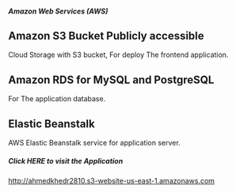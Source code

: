 ##### Amazon Web Services (AWS) #####

## Amazon S3 Bucket Publicly accessible ##
Cloud Storage with S3 bucket, For deploy  The frontend application. 

## Amazon RDS for MySQL and PostgreSQL ##
For The application database.

## Elastic Beanstalk ##
AWS Elastic Beanstalk service for application server.

##### Click HERE to visit the Application #####
http://ahmedkhedr2810.s3-website-us-east-1.amazonaws.com